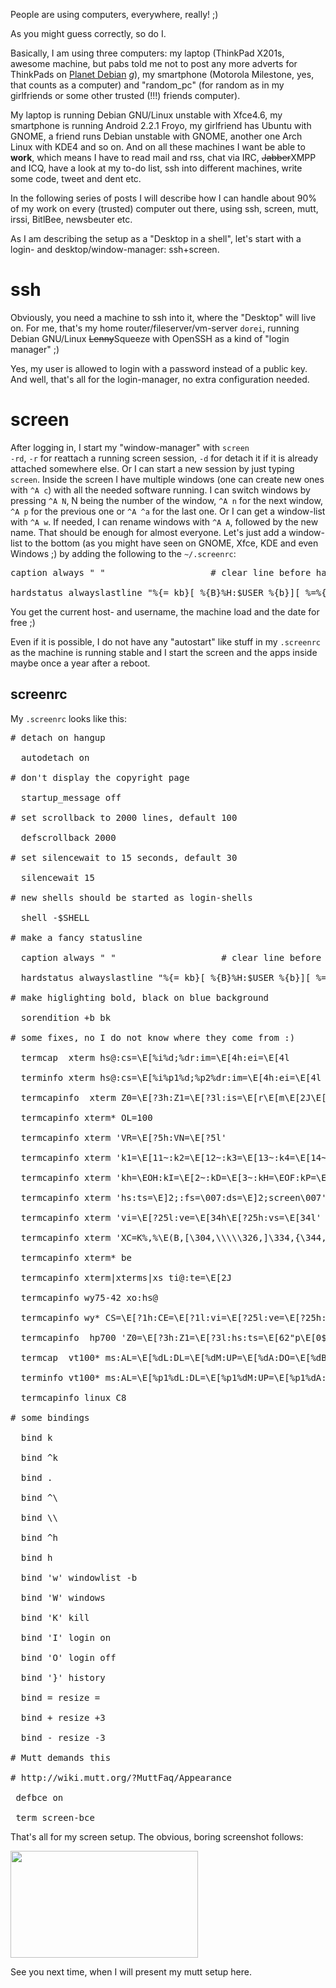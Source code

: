 <html><body><p>People are using computers, everywhere, really! ;)

As you might guess correctly, so do I.

Basically, I am using three computers: my laptop (ThinkPad X201s, awesome machine, but pabs told me not to post any more adverts for ThinkPads on <a href="http://planet.debian.org">Planet Debian</a> *g*), my smartphone (Motorola Milestone, yes, that counts as a computer) and "random_pc" (for random as in my girlfriends or some other trusted (!!!) friends computer).

My laptop is running Debian GNU/Linux unstable with Xfce4.6, my smartphone is running Android 2.2.1 Froyo, my girlfriend has Ubuntu with GNOME, a friend runs Debian unstable with GNOME, another one Arch Linux with KDE4 and so on. And on all these machines I want be able to <strong>work</strong>, which means I have to read mail and rss, chat via IRC, <del>Jabber</del>XMPP and ICQ, have a look at my to-do list, ssh into different machines, write some code, tweet and dent etc.

In the following series of posts I will describe how I can handle about 90% of my work on every (trusted) computer out there, using ssh, screen, mutt, irssi, BitlBee, newsbeuter etc.

As I am describing the setup as a "Desktop in a shell", let's start with a login- and desktop/window-manager: ssh+screen.

</p><h1>ssh</h1>

Obviously, you need a machine to ssh into it, where the "Desktop" will live on. For me, that's my home router/fileserver/vm-server <code>dorei</code>, running Debian GNU/Linux <del datetime="2011-02-06T00:00:00+00:00">Lenny</del>Squeeze with OpenSSH as a kind of "login manager" ;)

Yes, my user is allowed to login with a password instead of a public key. And well, that's all for the login-manager, no extra configuration needed.

<h1>screen</h1>

After logging in, I start my "window-manager" with <code>screen -rd</code>, <code>-r</code> for reattach a running screen session, <code>-d</code> for detach it if it is already attached somewhere else. Or I can start a new session by just typing <code>screen</code>. Inside the screen I have multiple windows (one can create new ones with <code>^A c</code>) with all the needed software running. I can switch windows by pressing <code>^A N</code>, N being the number of the window, <code>^A n</code> for the next window, <code>^A p</code> for the previous one or <code>^A ^a</code> for the last one. Or I can get a window-list with <code>^A w</code>. If needed, I can rename windows with <code>^A A</code>, followed by the new name. That should be enough for almost everyone. Let's just add a window-list to the bottom (as you might have seen on GNOME, Xfce, KDE and even Windows ;) by adding the following to the <code>~/.screenrc</code>:

<pre>caption always " "                    # clear line before hardstatus

hardstatus alwayslastline "%{= kb}[ %{B}%H:$USER %{b}][ %=%{w}%?%-Lw%?%{b}(%{W}%n*%f %t%?(%u)%?%{b})%{w}%?%+Lw%?%?%= %{b}][%{B} %l %{B}%{W}%d.%0m %{b}]"</pre>

You get the current host- and username, the machine load and the date for free ;)

Even if it is possible, I do not have any "autostart" like stuff in my <code>.screenrc</code> as the machine is running stable and I start the screen and the apps inside maybe once a year after a reboot.

<h2>screenrc</h2>

My <code>.screenrc</code> looks like this:

<pre># detach on hangup

  autodetach on

# don't display the copyright page

  startup_message off

# set scrollback to 2000 lines, default 100

  defscrollback 2000

# set silencewait to 15 seconds, default 30

  silencewait 15

# new shells should be started as login-shells

  shell -$SHELL

# make a fancy statusline

  caption always " "                    # clear line before hardstatus

  hardstatus alwayslastline "%{= kb}[ %{B}%H:$USER %{b}][ %=%{w}%?%-Lw%?%{b}(%{W}%n*%f %t%?(%u)%?%{b})%{w}%?%+Lw%?%?%= %{b}][%{B} %l %{B}%{W}%d.%0m %{b}]"

# make higlighting bold, black on blue background

  sorendition +b bk

# some fixes, no I do not know where they come from :)

  termcap  xterm hs@:cs=\E[%i%d;%dr:im=\E[4h:ei=\E[4l

  terminfo xterm hs@:cs=\E[%i%p1%d;%p2%dr:im=\E[4h:ei=\E[4l

  termcapinfo  xterm Z0=\E[?3h:Z1=\E[?3l:is=\E[r\E[m\E[2J\E[H\E[?7h\E[?1;4;6l

  termcapinfo xterm* OL=100

  termcapinfo xterm 'VR=\E[?5h:VN=\E[?5l'

  termcapinfo xterm 'k1=\E[11~:k2=\E[12~:k3=\E[13~:k4=\E[14~'

  termcapinfo xterm 'kh=\EOH:kI=\E[2~:kD=\E[3~:kH=\EOF:kP=\E[5~:kN=\E[6~'

  termcapinfo xterm 'hs:ts=\E]2;:fs=\007:ds=\E]2;screen\007'

  termcapinfo xterm 'vi=\E[?25l:ve=\E[34h\E[?25h:vs=\E[34l'

  termcapinfo xterm 'XC=K%,%\E(B,[\304,\\\\\326,]\334,{\344,|\366,}\374,~\337'

  termcapinfo xterm* be

  termcapinfo xterm|xterms|xs ti@:te=\E[2J

  termcapinfo wy75-42 xo:hs@

  termcapinfo wy* CS=\E[?1h:CE=\E[?1l:vi=\E[?25l:ve=\E[?25h:VR=\E[?5h:VN=\E[?5l:cb=\E[1K:CD=\E[1J

  termcapinfo  hp700 'Z0=\E[?3h:Z1=\E[?3l:hs:ts=\E[62"p\E[0$~\E[2$~\E[1$}:fs=\E[0}\E[61"p:ds=\E[62"p\E[1$~\E[61"p:ic@'

  termcap  vt100* ms:AL=\E[%dL:DL=\E[%dM:UP=\E[%dA:DO=\E[%dB:LE=\E[%dD:RI=\E[%dC

  terminfo vt100* ms:AL=\E[%p1%dL:DL=\E[%p1%dM:UP=\E[%p1%dA:DO=\E[%p1%dB:LE=\E[%p1%dD:RI=\E[%p1%dC

  termcapinfo linux C8

# some bindings

  bind k

  bind ^k

  bind .

  bind ^\

  bind \\

  bind ^h

  bind h

  bind 'w' windowlist -b

  bind 'W' windows

  bind 'K' kill

  bind 'I' login on

  bind 'O' login off

  bind '}' history

  bind = resize =

  bind + resize +3

  bind - resize -3

# Mutt demands this

# http://wiki.mutt.org/?MuttFaq/Appearance

 defbce on

 term screen-bce</pre>

That's all for my screen setup. The obvious, boring screenshot follows:

<a href="/wp-content/uploads/2011/02/screen.png"><img class="alignnone size-medium wp-image-826" title="screen" src="https://www.die-welt.net/wp-content/uploads/2011/02/screen-300x171.png" alt="" width="300" height="171"></a>

See you next time, when I will present my mutt setup here.</body></html>